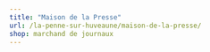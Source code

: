```yaml
---
title: "Maison de la Presse"
url: /la-penne-sur-huveaune/maison-de-la-presse/
shop: marchand de journaux
---
```

